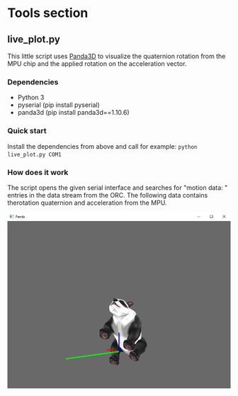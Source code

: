 # Tools section

## live_plot.py
This little script uses [Panda3D](https://www.panda3d.org/) to visualize the quaternion rotation from the MPU chip and the applied rotation on the acceleration vector.

### Dependencies
- Python 3
- pyserial (pip install pyserial)
- panda3d (pip install panda3d==1.10.6)

### Quick start
Install the dependencies from above and call for example: ```python live_plot.py COM1```

### How does it work
The script opens the given serial interface and searches for "motion data: " entries in the data stream from the ORC. The following data contains therotation quaternion and acceleration from the MPU.

![panda](https://github.com/sebastianPsm/orc/raw/master/img/panda.png)